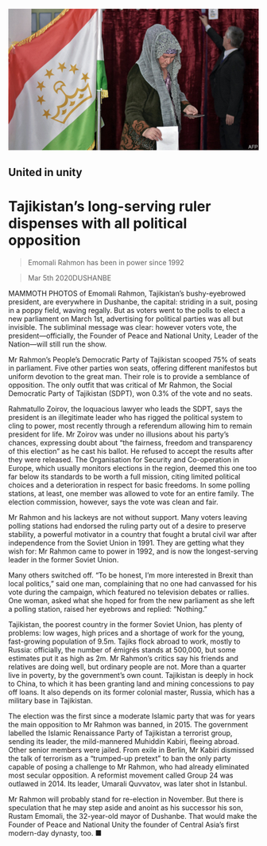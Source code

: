![](./images/20200307_ASP501.jpg)

## United in unity

# Tajikistan’s long-serving ruler dispenses with all political opposition

> Emomali Rahmon has been in power since 1992

> Mar 5th 2020DUSHANBE

MAMMOTH PHOTOS of Emomali Rahmon, Tajikistan’s bushy-eyebrowed president, are everywhere in Dushanbe, the capital: striding in a suit, posing in a poppy field, waving regally. But as voters went to the polls to elect a new parliament on March 1st, advertising for political parties was all but invisible. The subliminal message was clear: however voters vote, the president—officially, the Founder of Peace and National Unity, Leader of the Nation—will still run the show.

Mr Rahmon’s People’s Democratic Party of Tajikistan scooped 75% of seats in parliament. Five other parties won seats, offering different manifestos but uniform devotion to the great man. Their role is to provide a semblance of opposition. The only outfit that was critical of Mr Rahmon, the Social Democratic Party of Tajikistan (SDPT), won 0.3% of the vote and no seats.

Rahmatullo Zoirov, the loquacious lawyer who leads the SDPT, says the president is an illegitimate leader who has rigged the political system to cling to power, most recently through a referendum allowing him to remain president for life. Mr Zoirov was under no illusions about his party’s chances, expressing doubt about “the fairness, freedom and transparency of this election” as he cast his ballot. He refused to accept the results after they were released. The Organisation for Security and Co-operation in Europe, which usually monitors elections in the region, deemed this one too far below its standards to be worth a full mission, citing limited political choices and a deterioration in respect for basic freedoms. In some polling stations, at least, one member was allowed to vote for an entire family. The election commission, however, says the vote was clean and fair.

Mr Rahmon and his lackeys are not without support. Many voters leaving polling stations had endorsed the ruling party out of a desire to preserve stability, a powerful motivator in a country that fought a brutal civil war after independence from the Soviet Union in 1991. They are getting what they wish for: Mr Rahmon came to power in 1992, and is now the longest-serving leader in the former Soviet Union.

Many others switched off. “To be honest, I’m more interested in Brexit than local politics,” said one man, complaining that no one had canvassed for his vote during the campaign, which featured no television debates or rallies. One woman, asked what she hoped for from the new parliament as she left a polling station, raised her eyebrows and replied: “Nothing.”

Tajikistan, the poorest country in the former Soviet Union, has plenty of problems: low wages, high prices and a shortage of work for the young, fast-growing population of 9.5m. Tajiks flock abroad to work, mostly to Russia: officially, the number of émigrés stands at 500,000, but some estimates put it as high as 2m. Mr Rahmon’s critics say his friends and relatives are doing well, but ordinary people are not. More than a quarter live in poverty, by the government’s own count. Tajikistan is deeply in hock to China, to which it has been granting land and mining concessions to pay off loans. It also depends on its former colonial master, Russia, which has a military base in Tajikistan.

The election was the first since a moderate Islamic party that was for years the main opposition to Mr Rahmon was banned, in 2015. The government labelled the Islamic Renaissance Party of Tajikistan a terrorist group, sending its leader, the mild-mannered Muhiddin Kabiri, fleeing abroad. Other senior members were jailed. From exile in Berlin, Mr Kabiri dismissed the talk of terrorism as a “trumped-up pretext” to ban the only party capable of posing a challenge to Mr Rahmon, who had already eliminated most secular opposition. A reformist movement called Group 24 was outlawed in 2014. Its leader, Umarali Quvvatov, was later shot in Istanbul.

Mr Rahmon will probably stand for re-election in November. But there is speculation that he may step aside and anoint as his successor his son, Rustam Emomali, the 32-year-old mayor of Dushanbe. That would make the Founder of Peace and National Unity the founder of Central Asia’s first modern-day dynasty, too. ■
